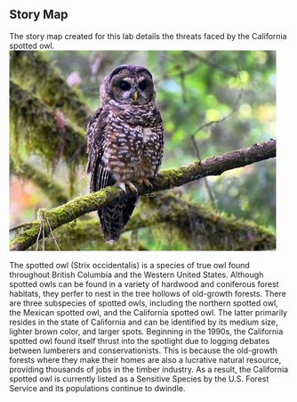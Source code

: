 ## Story Map

The story map created for this lab details the threats faced by the California spotted owl. 
![owl](img/spottedowl1.jpg)

The spotted owl (Strix occidentalis) is a species of true owl found throughout British Columbia and the Western United States. Although spotted owls can be found in a variety of hardwood and coniferous forest habitats, they perfer to nest in the tree hollows of old-growth forests. There are three subspecies of spotted owls, including the northern spotted owl, the Mexican spotted owl, and the California spotted owl. The latter primarily resides in the state of California and can be identified by its medium size, lighter brown color, and larger spots. Beginning in the 1990s, the California spotted owl found itself thrust into the spotlight due to logging debates between lumberers and conservationists. This is because the old-growth forests where they make their homes are also a lucrative natural resource, providing thousands of jobs in the timber industry. As a result, the California spotted owl is currently listed as a Sensitive Species by the U.S. Forest Service and its populations continue to dwindle.

